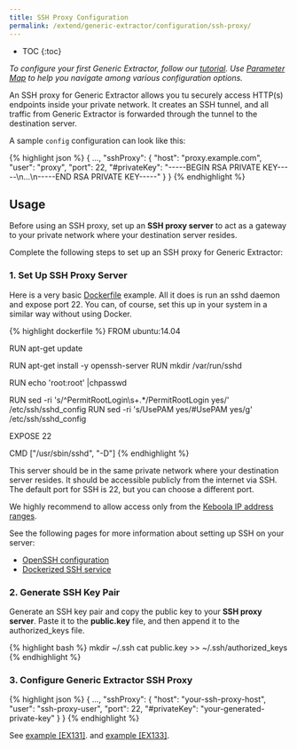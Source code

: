 ```yaml
---
title: SSH Proxy Configuration
permalink: /extend/generic-extractor/configuration/ssh-proxy/
---
```


* TOC
{:toc}

*To configure your first Generic Extractor, follow our [tutorial](/extend/generic-extractor/tutorial/).*
*Use [Parameter Map](/extend/generic-extractor/map/) to help you navigate among various
configuration options.*

An SSH proxy for Generic Extractor allows you tu securely access HTTP(s) endpoints inside your private network.
It creates an SSH tunnel, and all traffic from Generic Extractor is forwarded through the tunnel to the destination server.

A sample `config` configuration can look like this:

{% highlight json %}
{
    ...,
    "sshProxy": {
        "host": "proxy.example.com",
        "user": "proxy",
        "port": 22,
        "#privateKey": "-----BEGIN RSA PRIVATE KEY-----\n...\n-----END RSA PRIVATE KEY-----"
    }
}
{% endhighlight %}


## Usage
Before using an SSH proxy, set up an **SSH proxy server**
to act as a gateway to your private network where your destination server resides.

Complete the following steps to set up an SSH proxy for Generic Extractor:

### 1. Set Up SSH Proxy Server
Here is a very basic [Dockerfile](https://docs.docker.com/engine/reference/builder/) example.
All it does is run an sshd daemon and expose port 22. You can, of course, set this up in your system in
a similar way without using Docker.

{% highlight dockerfile %}
FROM ubuntu:14.04

RUN apt-get update

RUN apt-get install -y openssh-server
RUN mkdir /var/run/sshd

RUN echo 'root:root' |chpasswd

RUN sed -ri 's/^PermitRootLogin\s+.*/PermitRootLogin yes/' /etc/ssh/sshd_config
RUN sed -ri 's/UsePAM yes/#UsePAM yes/g' /etc/ssh/sshd_config

EXPOSE 22

CMD    ["/usr/sbin/sshd", "-D"]
{% endhighlight %}

This server should be in the same private network where your destination server resides. It should be accessible publicly from the internet via SSH.
The default port for SSH is 22, but you can choose a different port.

We highly recommend to allow access only from the [Keboola IP address ranges](https://help.keboola.com/extractors/ip-addresses/).

See the following pages for more information about setting up SSH on your server:

- [OpenSSH configuration](https://help.ubuntu.com/community/SSH/OpenSSH/Configuring)
- [Dockerized SSH service](https://docs.docker.com/engine/examples/running_ssh_service/)


### 2. Generate SSH Key Pair
Generate an SSH key pair and copy the public key to your **SSH proxy server**.
Paste it to the **public.key** file, and then append it to the authorized_keys file.

{% highlight bash %}
mkdir ~/.ssh
cat public.key >> ~/.ssh/authorized_keys
{% endhighlight %}

### 3. Configure Generic Extractor SSH Proxy

{% highlight json %}
{
    ...,
    "sshProxy": {
        "host": "your-ssh-proxy-host",
        "user": "ssh-proxy-user",
        "port": 22,
        "#privateKey": "your-generated-private-key"
    }
}
{% endhighlight %}

See [example [EX131]](https://github.com/keboola/generic-extractor/tree/master/doc/examples/131-ssh-tunnel).
and [example [EX133]](https://github.com/keboola/generic-extractor/tree/master/doc/examples/133-ssh-tunnel-iterations-params).
